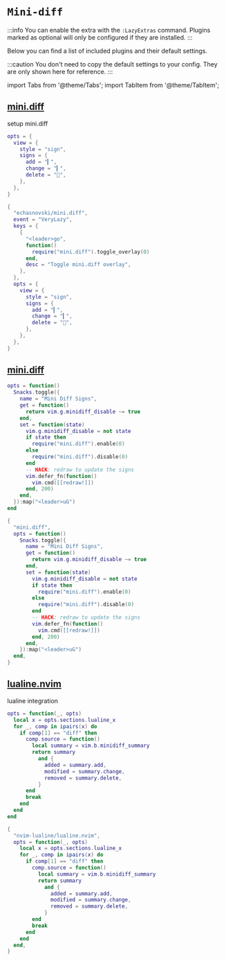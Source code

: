 # `Mini-diff`

<!-- plugins:start -->

:::info
You can enable the extra with the `:LazyExtras` command.
Plugins marked as optional will only be configured if they are installed.
:::

Below you can find a list of included plugins and their default settings.

:::caution
You don't need to copy the default settings to your config.
They are only shown here for reference.
:::

import Tabs from '@theme/Tabs';
import TabItem from '@theme/TabItem';

## [mini.diff](https://github.com/echasnovski/mini.diff)

 setup mini.diff


<Tabs>

<TabItem value="opts" label="Options">

```lua
opts = {
  view = {
    style = "sign",
    signs = {
      add = "▎",
      change = "▎",
      delete = "",
    },
  },
}
```

</TabItem>


<TabItem value="code" label="Full Spec">

```lua
{
  "echasnovski/mini.diff",
  event = "VeryLazy",
  keys = {
    {
      "<leader>go",
      function()
        require("mini.diff").toggle_overlay(0)
      end,
      desc = "Toggle mini.diff overlay",
    },
  },
  opts = {
    view = {
      style = "sign",
      signs = {
        add = "▎",
        change = "▎",
        delete = "",
      },
    },
  },
}
```

</TabItem>

</Tabs>

## [mini.diff](https://github.com/echasnovski/mini.diff)

<Tabs>

<TabItem value="opts" label="Options">

```lua
opts = function()
  Snacks.toggle({
    name = "Mini Diff Signs",
    get = function()
      return vim.g.minidiff_disable ~= true
    end,
    set = function(state)
      vim.g.minidiff_disable = not state
      if state then
        require("mini.diff").enable(0)
      else
        require("mini.diff").disable(0)
      end
      -- HACK: redraw to update the signs
      vim.defer_fn(function()
        vim.cmd([[redraw!]])
      end, 200)
    end,
  }):map("<leader>uG")
end
```

</TabItem>


<TabItem value="code" label="Full Spec">

```lua
{
  "mini.diff",
  opts = function()
    Snacks.toggle({
      name = "Mini Diff Signs",
      get = function()
        return vim.g.minidiff_disable ~= true
      end,
      set = function(state)
        vim.g.minidiff_disable = not state
        if state then
          require("mini.diff").enable(0)
        else
          require("mini.diff").disable(0)
        end
        -- HACK: redraw to update the signs
        vim.defer_fn(function()
          vim.cmd([[redraw!]])
        end, 200)
      end,
    }):map("<leader>uG")
  end,
}
```

</TabItem>

</Tabs>

## [lualine.nvim](https://github.com/nvim-lualine/lualine.nvim)

 lualine integration


<Tabs>

<TabItem value="opts" label="Options">

```lua
opts = function(_, opts)
  local x = opts.sections.lualine_x
  for _, comp in ipairs(x) do
    if comp[1] == "diff" then
      comp.source = function()
        local summary = vim.b.minidiff_summary
        return summary
          and {
            added = summary.add,
            modified = summary.change,
            removed = summary.delete,
          }
      end
      break
    end
  end
end
```

</TabItem>


<TabItem value="code" label="Full Spec">

```lua
{
  "nvim-lualine/lualine.nvim",
  opts = function(_, opts)
    local x = opts.sections.lualine_x
    for _, comp in ipairs(x) do
      if comp[1] == "diff" then
        comp.source = function()
          local summary = vim.b.minidiff_summary
          return summary
            and {
              added = summary.add,
              modified = summary.change,
              removed = summary.delete,
            }
        end
        break
      end
    end
  end,
}
```

</TabItem>

</Tabs>

<!-- plugins:end -->
